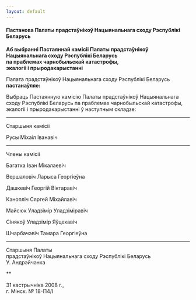 ```yaml
---
layout: default
---
```


#### Пастанова Палаты прадстаўнікоў Нацыянальнага сходу Рэспублікі Беларусь

**Аб выбранні Пастаяннай камісіі Палаты прадстаўнікоў Нацыянальнага
сходу Рэспублікі Беларусь  
па праблемах чарнобыльскай катастрофы,  
экалогіі і прыродакарыстанні**

Палата прадстаўнікоў Нацыянальнага сходу Рэспублікі Беларусь
**пастанаўляе:**

Выбраць Пастаянную камісію Палаты прадстаўнікоў Нацыянальнага сходу
Рэспублікі Беларусь па праблемах чарнобыльскай катастрофы, экалогіі
і прыродакарыстанні ў наступным складзе:

****

Старшыня камісіі

Русы Міхаіл Iванавіч

****

Члены камісіі

Багатка Iван Мікалаевіч

Вершаловіч Ларыса Георгіеўна

Дашкевіч Георгій Віктаравіч

Канопліч Сяргей Міхайлавіч

Майсюк Уладзімір Уладзіміравіч

Сінякоў Уладзімір Яўцехавіч

Шчарбачэвіч Тамара Георгіеўна

****

Старшыня Палаты  
прадстаўнікоў Нацыянальнага сходу Рэспублікі Беларусь  
У. Андрэйчанка

**

31 кастрычніка 2008 г.,  
г. Мінск. № 18-П4/I
